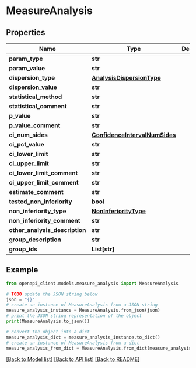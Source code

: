 # MeasureAnalysis


## Properties

Name | Type | Description | Notes
------------ | ------------- | ------------- | -------------
**param_type** | **str** |  | [optional] 
**param_value** | **str** |  | [optional] 
**dispersion_type** | [**AnalysisDispersionType**](AnalysisDispersionType.md) |  | [optional] 
**dispersion_value** | **str** |  | [optional] 
**statistical_method** | **str** |  | [optional] 
**statistical_comment** | **str** |  | [optional] 
**p_value** | **str** |  | [optional] 
**p_value_comment** | **str** |  | [optional] 
**ci_num_sides** | [**ConfidenceIntervalNumSides**](ConfidenceIntervalNumSides.md) |  | [optional] 
**ci_pct_value** | **str** |  | [optional] 
**ci_lower_limit** | **str** |  | [optional] 
**ci_upper_limit** | **str** |  | [optional] 
**ci_lower_limit_comment** | **str** |  | [optional] 
**ci_upper_limit_comment** | **str** |  | [optional] 
**estimate_comment** | **str** |  | [optional] 
**tested_non_inferiority** | **bool** |  | [optional] 
**non_inferiority_type** | [**NonInferiorityType**](NonInferiorityType.md) |  | [optional] 
**non_inferiority_comment** | **str** |  | [optional] 
**other_analysis_description** | **str** |  | [optional] 
**group_description** | **str** |  | [optional] 
**group_ids** | **List[str]** |  | [optional] 

## Example

```python
from openapi_client.models.measure_analysis import MeasureAnalysis

# TODO update the JSON string below
json = "{}"
# create an instance of MeasureAnalysis from a JSON string
measure_analysis_instance = MeasureAnalysis.from_json(json)
# print the JSON string representation of the object
print(MeasureAnalysis.to_json())

# convert the object into a dict
measure_analysis_dict = measure_analysis_instance.to_dict()
# create an instance of MeasureAnalysis from a dict
measure_analysis_from_dict = MeasureAnalysis.from_dict(measure_analysis_dict)
```
[[Back to Model list]](../README.md#documentation-for-models) [[Back to API list]](../README.md#documentation-for-api-endpoints) [[Back to README]](../README.md)


